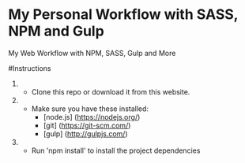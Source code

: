 # My Personal Workflow with SASS, NPM and Gulp
My Web Workflow with NPM, SASS, Gulp and More

#Instructions
1. - Clone this repo or download it from this website.
2. - Make sure you have these installed:
      - [node.js] (https://nodejs.org/)
      - [git] (https://git-scm.com/)
      - [gulp] (http://gulpjs.com/)

3. - Run 'npm install' to install the project dependencies
